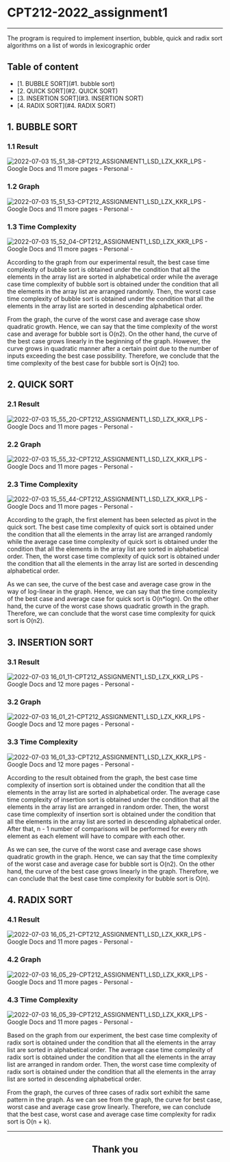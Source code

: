 # CPT212-2022_assignment1

---

The program is required to implement insertion, bubble, quick and radix sort algorithms on a list of words in lexicographic order

## Table of content
* [1. BUBBLE SORT](#1. bubble sort)
* [2. QUICK SORT](#2. QUICK SORT)
* [3. INSERTION SORT](#3. INSERTION SORT)
* [4. RADIX SORT](#4. RADIX SORT)

## 1. BUBBLE SORT
### 1.1 Result
![2022-07-03 15_51_38-CPT212_ASSIGNMENT1_LSD_LZX_KKR_LPS - Google Docs and 11 more pages - Personal - ](https://user-images.githubusercontent.com/64214479/177030621-4010e047-c5d8-4d75-8cf6-efad37200ff9.png)

### 1.2 Graph
![2022-07-03 15_51_53-CPT212_ASSIGNMENT1_LSD_LZX_KKR_LPS - Google Docs and 11 more pages - Personal - ](https://user-images.githubusercontent.com/64214479/177030634-bca8c284-8274-43bc-935b-6d8cc923927a.png)

### 1.3 Time Complexity
![2022-07-03 15_52_04-CPT212_ASSIGNMENT1_LSD_LZX_KKR_LPS - Google Docs and 11 more pages - Personal - ](https://user-images.githubusercontent.com/64214479/177030642-7894b885-69c6-4f63-a909-5520d49eb066.png)

According to the graph from our experimental result, the best case time complexity of bubble sort is obtained under the condition that all the elements in the array list are sorted in alphabetical order while the average case time complexity of bubble sort is obtained under the condition that all the elements in the array list are arranged randomly. Then, the worst case time complexity of bubble sort is obtained under the condition that all the elements in the array list are sorted in descending alphabetical order.  

From the graph, the curve of the worst case and average case show quadratic growth. Hence, we can say that the time complexity of the worst case and average for bubble sort is O(n2). On the other hand, the curve of the best case grows linearly in the beginning of the graph. However, the curve grows in quadratic manner after a certain point due to the number of inputs exceeding the best case possibility. Therefore, we conclude that the time complexity of the best case for bubble sort is O(n2) too. 

## 2. QUICK SORT
### 2.1 Result
![2022-07-03 15_55_20-CPT212_ASSIGNMENT1_LSD_LZX_KKR_LPS - Google Docs and 11 more pages - Personal - ](https://user-images.githubusercontent.com/64214479/177086839-9e12170e-7434-4dba-b498-99fc5034c0ea.png)

### 2.2 Graph
![2022-07-03 15_55_32-CPT212_ASSIGNMENT1_LSD_LZX_KKR_LPS - Google Docs and 11 more pages - Personal - ](https://user-images.githubusercontent.com/64214479/177086847-7625a7ec-782f-4a47-afcb-32f7862aee32.png)

### 2.3 Time Complexity
![2022-07-03 15_55_44-CPT212_ASSIGNMENT1_LSD_LZX_KKR_LPS - Google Docs and 11 more pages - Personal - ](https://user-images.githubusercontent.com/64214479/177086850-cad6b9e9-add4-4bc2-b9ba-081c7c0ec510.png)

According to the graph, the first element has been selected as pivot in the quick sort. The best case time complexity of quick sort is obtained under the condition that all the elements in the array list are arranged randomly while the average case time complexity of quick sort is obtained under the condition that all the elements in the array list are sorted in alphabetical order. Then, the worst case time complexity of quick sort is obtained under the condition that all the elements in the array list are sorted in descending alphabetical order. 

As we can see, the curve of the best case and average case grow in the way of log-linear in the graph. Hence, we can say that the time complexity of the best case and average case for quick sort is O(n*logn). On the other hand, the curve of the worst case shows quadratic growth in the graph. Therefore, we can conclude that the worst case time complexity for quick sort is O(n2). 

## 3. INSERTION SORT
### 3.1 Result
![2022-07-03 16_01_11-CPT212_ASSIGNMENT1_LSD_LZX_KKR_LPS - Google Docs and 12 more pages - Personal - ](https://user-images.githubusercontent.com/64214479/177030924-485f82ba-86d7-4c40-8292-cb4f39bbd739.png)

### 3.2 Graph
![2022-07-03 16_01_21-CPT212_ASSIGNMENT1_LSD_LZX_KKR_LPS - Google Docs and 12 more pages - Personal - ](https://user-images.githubusercontent.com/64214479/177030935-49d555dc-f785-4630-bd59-770fd162b753.png)

### 3.3 Time Complexity
![2022-07-03 16_01_33-CPT212_ASSIGNMENT1_LSD_LZX_KKR_LPS - Google Docs and 12 more pages - Personal - ](https://user-images.githubusercontent.com/64214479/177030947-daaccf53-8731-4160-9e85-d4268636d1ba.png)

According to the result obtained from the graph, the best case time complexity of insertion sort is obtained under the condition that all the elements in the array list are sorted in alphabetical order. The average case time complexity of insertion sort is obtained under the condition that all the elements in the array list are arranged in random order. Then, the worst case time complexity of insertion sort is obtained under the condition that all the elements in the array list are sorted in descending alphabetical order. After that, n - 1 number of comparisons will be performed for every nth element as each element will have to compare with each other. 

As we can see, the curve of the worst case and average case shows quadratic growth in the graph. Hence, we can say that the time complexity of the worst case and average case for bubble sort is O(n2). On the other hand, the curve of the best case grows linearly in the graph. Therefore, we can conclude that the best case time complexity for bubble sort is O(n). 

## 4. RADIX SORT
### 4.1 Result
![2022-07-03 16_05_21-CPT212_ASSIGNMENT1_LSD_LZX_KKR_LPS - Google Docs and 11 more pages - Personal - ](https://user-images.githubusercontent.com/64214479/177031031-14cc2a28-9ecf-4274-b0d2-e65eb85a9b08.png)

### 4.2 Graph
![2022-07-03 16_05_29-CPT212_ASSIGNMENT1_LSD_LZX_KKR_LPS - Google Docs and 11 more pages - Personal - ](https://user-images.githubusercontent.com/64214479/177031041-33f145f2-43fc-4f6c-855d-c91a88bc64fe.png)

### 4.3 Time Complexity 
![2022-07-03 16_05_39-CPT212_ASSIGNMENT1_LSD_LZX_KKR_LPS - Google Docs and 11 more pages - Personal - ](https://user-images.githubusercontent.com/64214479/177031060-e758ec54-44c5-4542-a7e2-1cb7452b6913.png)

Based on the graph from our experiment, the best case time complexity of radix sort is obtained under the condition that all the elements in the array list are sorted in alphabetical order. The average case time complexity of radix sort is obtained under the condition that all the elements in the array list are arranged in random order. Then, the worst case time complexity of radix sort is obtained under the condition that all the elements in the array list are sorted in descending alphabetical order. 

From the graph, the curves of three cases of radix sort exhibit the same pattern in the graph. As we can see from the graph, the curve for best case, worst case and average case grow linearly. Therefore, we can conclude that the best case, worst case and average case time complexity for radix sort is O(n + k). 

---
<h2 align="center">Thank you</h2>
